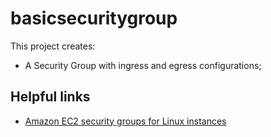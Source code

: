 # basicsecuritygroup

This project creates:
- A Security Group with ingress and egress configurations;

## Helpful links

- [Amazon EC2 security groups for Linux instances][1]

[1]: https://docs.aws.amazon.com/AWSEC2/latest/UserGuide/ec2-security-groups.html